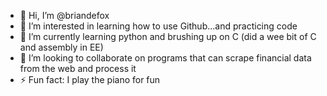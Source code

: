 - 👋 Hi, I’m @briandefox
- 👀 I’m interested in learning how to use Github...and practicing code
- 🌱 I’m currently learning python and brushing up on C (did a wee bit of C and assembly in EE)
- 💞️ I’m looking to collaborate on programs that can scrape financial data from the web and process it
- ⚡ Fun fact: I play the piano for fun

<!---
briandefox/briandefox is a ✨ special ✨ repository because its `README.md` (this file) appears on your GitHub profile.
You can click the Preview link to take a look at your changes.
--->
